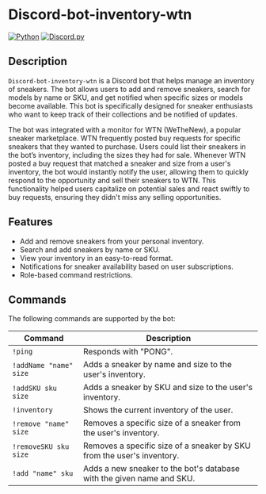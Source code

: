 # Discord-bot-inventory-wtn

[![Python](https://img.shields.io/badge/Python-3.8+-blue.svg)](https://www.python.org/)
[![Discord.py](https://img.shields.io/badge/discord.py-v1.7.3-blue.svg)](https://discordpy.readthedocs.io/)

## Description

`Discord-bot-inventory-wtn` is a Discord bot that helps manage an inventory of sneakers. The bot allows users to add and remove sneakers, search for models by name or SKU, and get notified when specific sizes or models become available. This bot is specifically designed for sneaker enthusiasts who want to keep track of their collections and be notified of updates.

The bot was integrated with a monitor for WTN (WeTheNew), a popular sneaker marketplace. WTN frequently posted buy requests for specific sneakers that they wanted to purchase. Users could list their sneakers in the bot’s inventory, including the sizes they had for sale. Whenever WTN posted a buy request that matched a sneaker and size from a user's inventory, the bot would instantly notify the user, allowing them to quickly respond to the opportunity and sell their sneakers to WTN. This functionality helped users capitalize on potential sales and react swiftly to buy requests, ensuring they didn't miss any selling opportunities.

## Features

- Add and remove sneakers from your personal inventory.
- Search and add sneakers by name or SKU.
- View your inventory in an easy-to-read format.
- Notifications for sneaker availability based on user subscriptions.
- Role-based command restrictions.

## Commands

The following commands are supported by the bot:

| Command               | Description                                                                          |
|-----------------------|--------------------------------------------------------------------------------------|
| `!ping`               | Responds with "PONG".                                                                |
| `!addName "name" size`| Adds a sneaker by name and size to the user's inventory.                             |
| `!addSKU sku size`    | Adds a sneaker by SKU and size to the user's inventory.                              |
| `!inventory`          | Shows the current inventory of the user.                                             |
| `!remove "name" size` | Removes a specific size of a sneaker from the user's inventory.                      |
| `!removeSKU sku size` | Removes a specific size of a sneaker by SKU from the user's inventory.               |
| `!add "name" sku`     | Adds a new sneaker to the bot's database with the given name and SKU.                |
